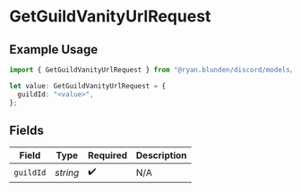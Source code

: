# GetGuildVanityUrlRequest

## Example Usage

```typescript
import { GetGuildVanityUrlRequest } from "@ryan.blunden/discord/models/operations";

let value: GetGuildVanityUrlRequest = {
  guildId: "<value>",
};
```

## Fields

| Field              | Type               | Required           | Description        |
| ------------------ | ------------------ | ------------------ | ------------------ |
| `guildId`          | *string*           | :heavy_check_mark: | N/A                |